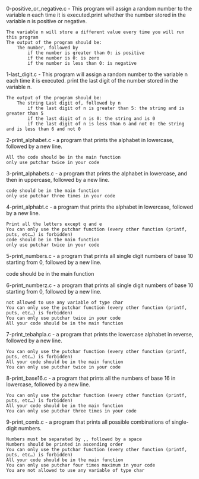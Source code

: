 0-positive_or_negative.c - This program will assign a random number to the variable n each time it is executed.print whether the number stored in the variable n is positive or negative.

    The variable n will store a different value every time you will run this program
    The output of the program should be:
        The number, followed by
            if the number is greater than 0: is positive
            if the number is 0: is zero
            if the number is less than 0: is negative
        

1-last_digit.c - This program will assign a random number to the variable n each time it is executed. print the last digit of the number stored in the variable n.
    
    The output of the program should be:
        The string Last digit of, followed by n
            if the last digit of n is greater than 5: the string and is greater than 5
            if the last digit of n is 0: the string and is 0
            if the last digit of n is less than 6 and not 0: the string and is less than 6 and not 0

2-print_alphabet.c - a program that prints the alphabet in lowercase, followed by a new line.

    All the code should be in the main function
    only use putchar twice in your code

3-print_alphabets.c -  a program that prints the alphabet in lowercase, and then in uppercase, followed by a new line.

    code should be in the main function
    only use putchar three times in your code

4-print_alphabt.c - a program that prints the alphabet in lowercase, followed by a new line.

    Print all the letters except q and e
    You can only use the putchar function (every other function (printf, puts, etc…) is forbidden)
    code should be in the main function
    only use putchar twice in your code

5-print_numbers.c - a program that prints all single digit numbers of base 10 starting from 0, followed by a new line.

   code should be in the main function

6-print_numberz.c - a program that prints all single digit numbers of base 10 starting from 0, followed by a new line.

    not allowed to use any variable of type char
    You can only use the putchar function (every other function (printf, puts, etc…) is forbidden)
    You can only use putchar twice in your code
    All your code should be in the main function

7-print_tebahpla.c - a program that prints the lowercase alphabet in reverse, followed by a new line.

    You can only use the putchar function (every other function (printf, puts, etc…) is forbidden)
    All your code should be in the main function
    You can only use putchar twice in your code

8-print_base16.c - a program that prints all the numbers of base 16 in lowercase, followed by a new line.

    You can only use the putchar function (every other function (printf, puts, etc…) is forbidden)
    All your code should be in the main function
    You can only use putchar three times in your code

9-print_comb.c - a program that prints all possible combinations of single-digit numbers.

    Numbers must be separated by ,, followed by a space
    Numbers should be printed in ascending order
    You can only use the putchar function (every other function (printf, puts, etc…) is forbidden)
    All your code should be in the main function
    You can only use putchar four times maximum in your code
    You are not allowed to use any variable of type char

